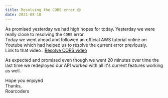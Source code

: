 ```yaml
---
title: Resolving the CORS error 😌
date: 2021-08-10
---
```


As promised yesterday we had high hopes for today. Yesterday we were really close to resolving the `CORS` error. <br>
Today we went ahead and followed an official AWS tutorial online on Youtube which had helped us to resolve the current error previously. <br>
Link to that video : [Resolve CORS video]("https://www.youtube.com/watch?v=wGDiOkqtUWA&ab_channel=AmazonWebServices") <br>

As expected and promised even though we went 20 minutes over time the last time we redeployed our API worked with all it's current features working as well. <br>

Hope you enjoyed <br>
Thanks, <br>
Roarcoders
